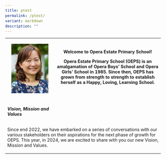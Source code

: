 ```yaml
---
title: ptest
permalink: /ptest/
variant: markdown
description: ""
---
```

<table>
<tbody>
<tr>
<th rowspan="1" colspan="1">
<p></p>
<div class="isomer-image-wrapper">
<img style="width: 82%;" height="auto" width="100%" alt="" src="/images/p2024.jpg">
</div>
</th>
<th rowspan="1" colspan="1">
<p>Welcome to Opera Estate Primary School!</p>
<p></p>
<p>Opera Estate Primary School (OEPS) is an amalgamation of Opera Boys’ School
and Opera Girls’ School in 1985. Since then, OEPS has grown from strength
to strength to establish herself as a Happy, Loving, Learning School.</p>
</th>
</tr>
<tr>
<td rowspan="1" colspan="1">
<p></p>
</td>
<td rowspan="1" colspan="1">
<p></p>
</td>
</tr>
<tr>
<td rowspan="1" colspan="1">
<p><strong><em>Vision, Mission and Values</em></strong>
</p>
</td>
<td rowspan="1" colspan="1">
<p></p>
</td>
</tr>
<tr>
<td rowspan="1" colspan="2">
<p>Since end 2022, we have embarked on a series of conversations with our
various stakeholders on their aspirations for the next phase of growth
for OEPS. This year, in 2024, we are excited to share with you our new
Vision, Mission and Values.</p>
</td>
</tr>
</tbody>
</table>
<p></p>
